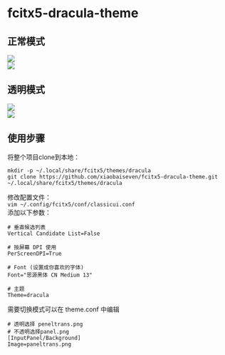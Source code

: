 # fcitx5-dracula-theme


## 正常模式 
![](./shot/normal_shot1.png)  
![](./shot/normal_shot2.png)  

## 透明模式
![](./shot/trans_shot1.png)  
![](./shot/trans_shot2.png)  


## 使用步骤
将整个项目clone到本地：

```
mkdir -p ~/.local/share/fcitx5/themes/dracula
git clone https://github.com/xiaobaiseven/fcitx5-dracula-theme.git ~/.local/share/fcitx5/themes/dracula
```

修改配置文件：  
` vim ~/.config/fcitx5/conf/classicui.conf `  
添加以下参数：  

```
# 垂直候选列表
Vertical Candidate List=False

# 按屏幕 DPI 使用
PerScreenDPI=True

# Font (设置成你喜欢的字体)
Font="思源黑体 CN Medium 13"

# 主题
Theme=dracula
```
需要切换模式可以在 theme.conf 中编辑

```
# 透明选择 peneltrans.png 
# 不透明选择panel.png
[InputPanel/Background]
Image=paneltrans.png
```
